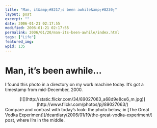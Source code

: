 ```yaml
---
title: "Man, it&amp;#8217;s been awhile&amp;#8230;"
layout: post
excerpt: ""
date: 2006-01-21 02:17:55
modified: 2006-01-21 02:17:55
permalink: 2006/01/20/man-its-been-awhile/index.html
tags: ["Life"]
featured_img: 
wpid: 135
---
```


# Man, it&#8217;s been awhile&#8230;

I found this photo in a directory on my work machine today. It’s got a timestamp from mid-December, 2000.

<div align="center">[![](http://static.flickr.com/34/89027063_a68d9e8ce6_m.jpg)](http://www.flickr.com/photos/pj/89027063/)</div>Compare and contrast with today’s look: the photo below, in [The Great Vodka Experiment](/deardiary/2006/01/19/the-great-vodka-experiment/) post, where I’m in the middle.